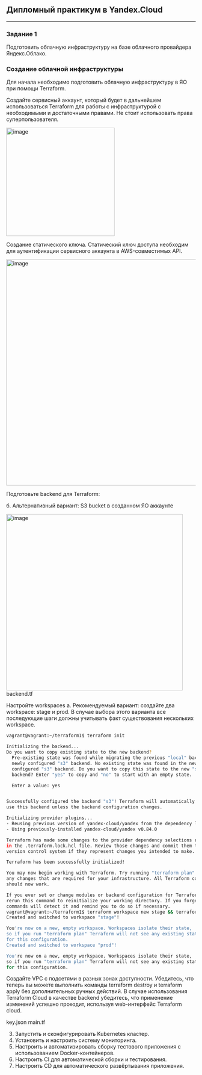 ## Дипломный практикум в Yandex.Cloud
----
### Задание 1
Подготовить облачную инфраструктуру на базе облачного провайдера Яндекс.Облако.
### Создание облачной инфраструктуры
Для начала необходимо подготовить облачную инфраструктуру в ЯО при помощи Terraform.

Создайте сервисный аккаунт, который будет в дальнейшем использоваться Terraform для работы с инфраструктурой с необходимыми и достаточными правами. Не стоит использовать права суперпользователя.

<img width="288" alt="image" src="https://github.com/ruzina-0607/devops-netology/assets/104915472/142ffa79-f995-4f65-96e4-17d7495e6de4">

Создание статического ключа. Статический ключ доступа необходим для аутентификации сервисного аккаунта в AWS-совместимых API.

<img width="601" alt="image" src="https://github.com/ruzina-0607/devops-netology/assets/104915472/791ae80f-bc98-489c-8eca-3098cdc33129">


Подготовьте backend для Terraform:

б. Альтернативный вариант: S3 bucket в созданном ЯО аккаунте

<img width="469" alt="image" src="https://github.com/ruzina-0607/devops-netology/assets/104915472/206a5707-e206-4b06-8497-e5fa954c0a82">
backend.tf


Настройте workspaces
а. Рекомендуемый вариант: создайте два workspace: stage и prod. В случае выбора этого варианта все последующие шаги должны учитывать факт существования нескольких workspace.
```bash
vagrant@vagrant:~/terraform1$ terraform init

Initializing the backend...
Do you want to copy existing state to the new backend?
  Pre-existing state was found while migrating the previous "local" backend to the
  newly configured "s3" backend. No existing state was found in the newly
  configured "s3" backend. Do you want to copy this state to the new "s3"
  backend? Enter "yes" to copy and "no" to start with an empty state.

  Enter a value: yes


Successfully configured the backend "s3"! Terraform will automatically
use this backend unless the backend configuration changes.

Initializing provider plugins...
- Reusing previous version of yandex-cloud/yandex from the dependency lock file
- Using previously-installed yandex-cloud/yandex v0.84.0

Terraform has made some changes to the provider dependency selections recorded
in the .terraform.lock.hcl file. Review those changes and commit them to your
version control system if they represent changes you intended to make.

Terraform has been successfully initialized!

You may now begin working with Terraform. Try running "terraform plan" to see
any changes that are required for your infrastructure. All Terraform commands
should now work.

If you ever set or change modules or backend configuration for Terraform,
rerun this command to reinitialize your working directory. If you forget, other
commands will detect it and remind you to do so if necessary.
vagrant@vagrant:~/terraform1$ terraform workspace new stage && terraform workspace new prod
Created and switched to workspace "stage"!

You're now on a new, empty workspace. Workspaces isolate their state,
so if you run "terraform plan" Terraform will not see any existing state
for this configuration.
Created and switched to workspace "prod"!

You're now on a new, empty workspace. Workspaces isolate their state,
so if you run "terraform plan" Terraform will not see any existing state
for this configuration.
```
Создайте VPC с подсетями в разных зонах доступности.
Убедитесь, что теперь вы можете выполнить команды terraform destroy и terraform apply без дополнительных ручных действий.
В случае использования Terraform Cloud в качестве backend убедитесь, что применение изменений успешно проходит, используя web-интерфейс Terraform cloud.

key.json
main.tf








3. Запустить и сконфигурировать Kubernetes кластер.
4. Установить и настроить систему мониторинга.
5. Настроить и автоматизировать сборку тестового приложения с использованием Docker-контейнеров.
6. Настроить CI для автоматической сборки и тестирования.
7. Настроить CD для автоматического развёртывания приложения.
